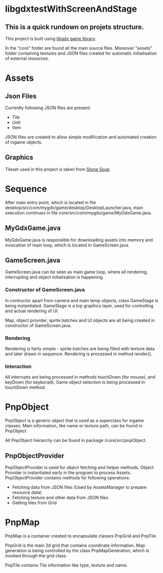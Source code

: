 # libgdxtestWithScreenAndStage

## This is a quick rundown on projets structure. 

This project is built using [libgdx game library](https://libgdx.badlogicgames.com/).

In the "core" folder are found all the main source files. Moreover "assets" folder containing textures and JSON files created for 
automatic initialisation of external resources. 

# Assets

## Json Files

Currently following JSON files are present:
* Tile
* Unit
* Item

JSON files are created to allow simple modification and automated creation of ingame objects. 

## Graphics

Tileset used in this project is taken from [Stone Soup](https://github.com/crawl/tiles)

# Sequence

After main entry point, which is located in file desktop/src/com/mygdx/game/desktop/DesktopLauncher.java, main execution continues
in file core/src/com/mygdx/game/MyGdxGame.java. 

## MyGdxGame.java 

MyGdxGame.java is responsible for downloading assets into memory and invocation of main loop, which is located in GameScreen.java. 

## GameScreen.java

GameScreen.java can be seen as main game loop, where all rendering, interrupting and object initialisation is happening. 

### Constructor of GameScreen.java

In contructor apart from camera and main temp objects, class GameStage is being instantiated. GameStage is a
top graphics layer, used for controlling and actual rendering of UI.

Map, object provider, sprite batches and UI objects are all being created in constructor of GameScreen.java. 

### Rendering 

Rendering is fairly simple - sprite batches are being filled with texture data and later drawn in sequence. Rendering is processed
in method render().

### Interaction

All interrupts are being processed in methods touchDown (for mouse), and keyDown (for keyborad). Game object selection is being
processed in touchDown method.

# PnpObject

PnpObject is a generic object that is used as a superclass for ingame classes. Main information, like name or texture path, can be found
in PnpObject

All PnpObject hierarchy can be found in package /core/src/pnpObject.

## PnpObjectProvider

PnpObjectProvider is used for object fetching and helper methods. Object Provider is instantiated early in the program to process Assets.
PnpObjectProvider contains methods for following operations:

* Fetching data from JSON files (Used by AssetsManager to prepare resource data) 
* Fetching texture and other data from JSON files
* Getting tiles from Grid 

# PnpMap

PnpMap is a container created to encapsulate classes PnpGrid and PnpTile. 

PnpGrid is the main 2d grid that contains coordinate information. Map generation is being controlled by the class PnpMapGeneration,
which is invoked through the grid class. 

PnpTile contains Tile information like type, texture and name. 

